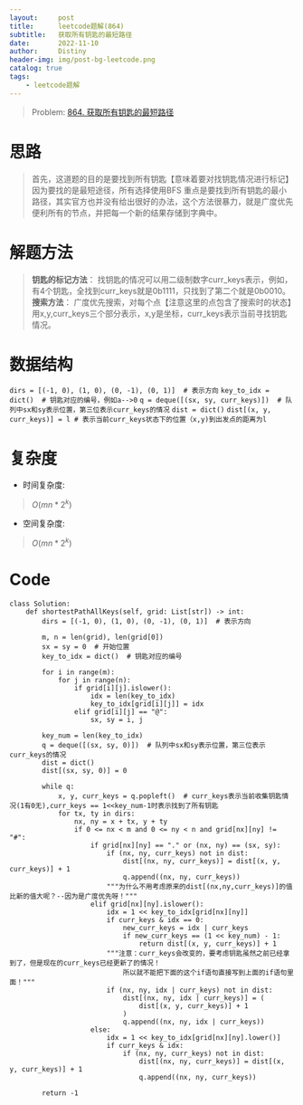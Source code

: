 ```yaml
---
layout:     post
title:      leetcode题解(864)
subtitle:   获取所有钥匙的最短路径
date:       2022-11-10
author:     Distiny
header-img: img/post-bg-leetcode.png
catalog: true
tags:
    - leetcode题解
---
```

> Problem: [864. 获取所有钥匙的最短路径](https://leetcode.cn/problems/shortest-path-to-get-all-keys/description/)

# 思路
> 首先，这道题的目的是要找到所有钥匙【意味着要对找钥匙情况进行标记】
> 因为要找的是最短途径，所有选择使用BFS
> 重点是要找到所有钥匙的最小路径，其实官方也并没有给出很好的办法，这个方法很暴力，就是广度优先便利所有的节点，并把每一个新的结果存储到字典中。

# 解题方法
> **钥匙的标记方法**：
> 找钥匙的情况可以用二级制数字curr_keys表示，例如，有4个钥匙，全找到curr_keys就是0b1111，只找到了第二个就是0b0010。
> **搜索方法**：
> 广度优先搜索，对每个点【注意这里的点包含了搜索时的状态】用x,y,curr_keys三个部分表示，x,y是坐标，curr_keys表示当前寻找钥匙情况。

# 数据结构
`dirs = [(-1, 0), (1, 0), (0, -1), (0, 1)]  # 表示方向`
`key_to_idx = dict()  # 钥匙对应的编号，例如a-->0`
`q = deque([(sx, sy, curr_keys)])  # 队列中sx和sy表示位置，第三位表示curr_keys的情况`
`dist = dict()`
`dist[(x, y, curr_keys)] = l # 表示当前curr_keys状态下的位置（x,y)到出发点的距离为l`

# 复杂度
- 时间复杂度: 
> $O(mn*2^k)$

- 空间复杂度: 
> $O(mn*2^k)$

# Code
```
class Solution:
    def shortestPathAllKeys(self, grid: List[str]) -> int:
        dirs = [(-1, 0), (1, 0), (0, -1), (0, 1)]  # 表示方向

        m, n = len(grid), len(grid[0])
        sx = sy = 0  # 开始位置
        key_to_idx = dict()  # 钥匙对应的编号

        for i in range(m):
            for j in range(n):
                if grid[i][j].islower():
                    idx = len(key_to_idx)
                    key_to_idx[grid[i][j]] = idx
                elif grid[i][j] == "@":
                    sx, sy = i, j

        key_num = len(key_to_idx)
        q = deque([(sx, sy, 0)])  # 队列中sx和sy表示位置，第三位表示curr_keys的情况
        dist = dict()
        dist[(sx, sy, 0)] = 0

        while q:
            x, y, curr_keys = q.popleft()  # curr_keys表示当前收集钥匙情况(1有0无),curr_keys == 1<<key_num-1时表示找到了所有钥匙
            for tx, ty in dirs:
                nx, ny = x + tx, y + ty
                if 0 <= nx < m and 0 <= ny < n and grid[nx][ny] != "#":
                    if grid[nx][ny] == "." or (nx, ny) == (sx, sy):
                        if (nx, ny, curr_keys) not in dist:
                            dist[(nx, ny, curr_keys)] = dist[(x, y, curr_keys)] + 1
                            q.append((nx, ny, curr_keys))
                        """为什么不用考虑原来的dist[(nx,ny,curr_keys)]的值比新的值大呢？--因为是广度优先呀！"""
                    elif grid[nx][ny].islower():
                        idx = 1 << key_to_idx[grid[nx][ny]]
                        if curr_keys & idx == 0:
                            new_curr_keys = idx | curr_keys
                            if new_curr_keys == (1 << key_num) - 1:
                                return dist[(x, y, curr_keys)] + 1
                        """注意：curr_keys会改变的，要考虑钥匙虽然之前已经拿到了，但是现在的curr_keys已经更新了的情况！
                            所以就不能把下面的这个if语句直接写到上面的if语句里面！"""
                        if (nx, ny, idx | curr_keys) not in dist:
                            dist[(nx, ny, idx | curr_keys)] = (
                                dist[(x, y, curr_keys)] + 1
                            )
                            q.append((nx, ny, idx | curr_keys))
                    else:
                        idx = 1 << key_to_idx[grid[nx][ny].lower()]
                        if curr_keys & idx:
                            if (nx, ny, curr_keys) not in dist:
                                dist[(nx, ny, curr_keys)] = dist[(x, y, curr_keys)] + 1
                                q.append((nx, ny, curr_keys))

        return -1
```
